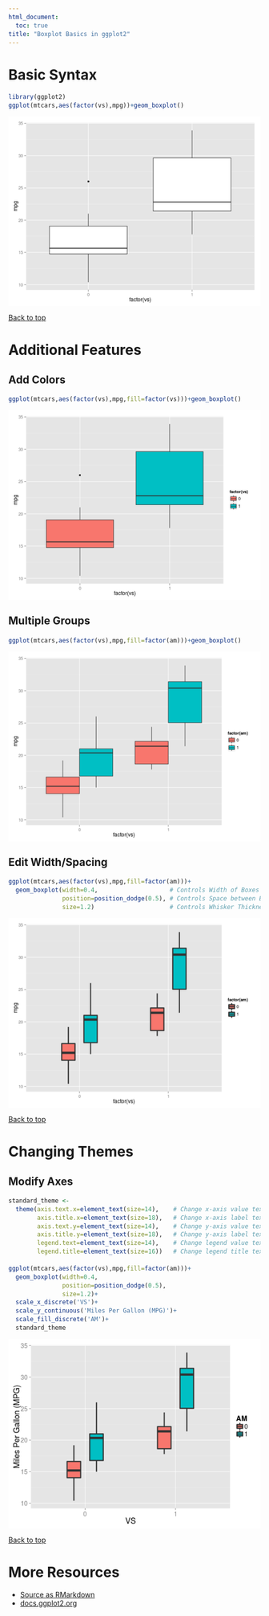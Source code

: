 ```yaml
---
html_document:
  toc: true
title: "Boxplot Basics in ggplot2"
---
```




# Basic Syntax


```r
library(ggplot2)
ggplot(mtcars,aes(factor(vs),mpg))+geom_boxplot()
```

<img src="figure/unnamed-chunk-1-1.png" title="plot of chunk unnamed-chunk-1" alt="plot of chunk unnamed-chunk-1" style="display: block; margin: auto;" />

<a href="#top">Back to top</a>

# Additional Features

## Add Colors


```r
ggplot(mtcars,aes(factor(vs),mpg,fill=factor(vs)))+geom_boxplot()
```

<img src="figure/unnamed-chunk-2-1.png" title="plot of chunk unnamed-chunk-2" alt="plot of chunk unnamed-chunk-2" style="display: block; margin: auto;" />

## Multiple Groups


```r
ggplot(mtcars,aes(factor(vs),mpg,fill=factor(am)))+geom_boxplot()
```

<img src="figure/unnamed-chunk-3-1.png" title="plot of chunk unnamed-chunk-3" alt="plot of chunk unnamed-chunk-3" style="display: block; margin: auto;" />

## Edit Width/Spacing


```r
ggplot(mtcars,aes(factor(vs),mpg,fill=factor(am)))+
  geom_boxplot(width=0.4,                    # Controls Width of Boxes
               position=position_dodge(0.5), # Controls Space between Boxes
               size=1.2)                     # Controls Whisker Thickness
```

<img src="figure/unnamed-chunk-4-1.png" title="plot of chunk unnamed-chunk-4" alt="plot of chunk unnamed-chunk-4" style="display: block; margin: auto;" />

<a href="#top">Back to top</a>
 
# Changing Themes

## Modify Axes


```r
standard_theme <- 
  theme(axis.text.x=element_text(size=14),    # Change x-axis value text-size
        axis.title.x=element_text(size=18),   # Change x-axis label text-size
        axis.text.y=element_text(size=14),    # Change y-axis value text-size
        axis.title.y=element_text(size=18),   # Change y-axis label text-size
        legend.text=element_text(size=14),    # Change legend value text-size
        legend.title=element_text(size=16))   # Change legend title text-size

ggplot(mtcars,aes(factor(vs),mpg,fill=factor(am)))+
  geom_boxplot(width=0.4,                    
               position=position_dodge(0.5), 
               size=1.2)+
  scale_x_discrete('VS')+
  scale_y_continuous('Miles Per Gallon (MPG)')+
  scale_fill_discrete('AM')+
  standard_theme
```

<img src="figure/unnamed-chunk-5-1.png" title="plot of chunk unnamed-chunk-5" alt="plot of chunk unnamed-chunk-5" style="display: block; margin: auto;" />

<a href="#top">Back to top</a>

# More Resources
- [Source as RMarkdown](https://github.com/rweyant/bertplot/blob/master/R/tutorials/ggplot-boxplot/ggplot-boxplot.Rmd)
- [docs.ggplot2.org](http://docs.ggplot2.org/0.9.3/geom_boxplot.html)
